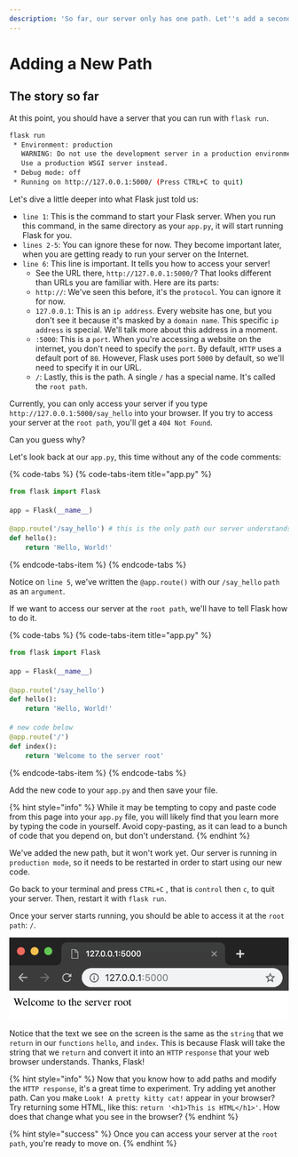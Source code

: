 ```yaml
---
description: 'So far, our server only has one path. Let''s add a second!'
---
```


# Adding a New Path

## The story so far

At this point, you should have a server that you can run with `flask run`.

```bash
flask run
 * Environment: production
   WARNING: Do not use the development server in a production environment.
   Use a production WSGI server instead.
 * Debug mode: off
 * Running on http://127.0.0.1:5000/ (Press CTRL+C to quit)
```

Let's dive a little deeper into what Flask just told us:

* `line 1`: This is the command to start your Flask server. When you run this command, in the same directory as your `app.py`, it will start running Flask for you.
* `lines 2-5`: You can ignore these for now. They become important later, when you are getting ready to run your server on the Internet.
* `line 6`: This line is important. It tells you how to access your server!
  * See the URL there, `http://127.0.0.1:5000/`? That looks different than URLs you are familiar with. Here are its parts:
  * `http://`: We've seen this before, it's the `protocol`. You can ignore it for now.
  * `127.0.0.1`: This is an `ip address`. Every website has one, but you don't see it because it's masked by a `domain name`. This specific `ip address` is special. We'll talk more about this address in a moment.
  * `:5000`: This is a `port`. When you're accessing a website on the internet, you don't need to specify the `port`. By default, `HTTP` uses a default port of `80`. However, Flask uses port `5000` by default, so we'll need to specify it in our URL.
  * `/`: Lastly, this is the path. A single `/` has a special name. It's called the `root path`.

Currently, you can only access your server if you type `http://127.0.0.1:5000/say_hello` into your browser. If you try to access your server at the `root path`, you'll get a `404 Not Found`.

Can you guess why?

Let's look back at our `app.py`, this time without any of the code comments:

{% code-tabs %}
{% code-tabs-item title="app.py" %}
```python
from flask import Flask

app = Flask(__name__)

@app.route('/say_hello') # this is the only path our server understands
def hello():
    return 'Hello, World!'
```
{% endcode-tabs-item %}
{% endcode-tabs %}

Notice on `line 5`, we've written the `@app.route()` with our `/say_hello` `path` as an `argument`.

If we want to access our server at the `root path`, we'll have to tell Flask how to do it.

{% code-tabs %}
{% code-tabs-item title="app.py" %}
```python
from flask import Flask

app = Flask(__name__)

@app.route('/say_hello')
def hello():
    return 'Hello, World!'

# new code below
@app.route('/')
def index():
    return 'Welcome to the server root'
```
{% endcode-tabs-item %}
{% endcode-tabs %}

Add the new code to your `app.py` and then save your file.

{% hint style="info" %}
While it may be tempting to copy and paste code from this page into your `app.py` file, you will likely find that you learn more by typing the code in yourself. Avoid copy-pasting, as it can lead to a bunch of code that you depend on, but don't understand.
{% endhint %}

We've added the new path, but it won't work yet. Our server is running in `production mode`, so it needs to be restarted in order to start using our new code.

Go back to your terminal and press `CTRL+C` , that is `control` then `c`, to quit your server. Then, restart it with `flask run`.

Once your server starts running, you should be able to access it at the `root path`: `/`.

![No path necessary!](../.gitbook/assets/image.png)

Notice that the text we see on the screen is the same as the `string` that we `return` in our `functions` `hello`, and `index`. This is because Flask will take the string that we `return` and convert it into an `HTTP` `response` that your web browser understands. Thanks, Flask!

{% hint style="info" %}
Now that you know how to add paths and modify the `HTTP response`, it's a great time to experiment. Try adding yet another path. Can you make `Look! A pretty kitty cat!` appear in your browser? Try returning some HTML, like this: `return '<h1>This is HTML</h1>'`. How does that change what you see in the browser?
{% endhint %}

{% hint style="success" %}
Once you can access your server at the `root path`, you're ready to move on.
{% endhint %}




